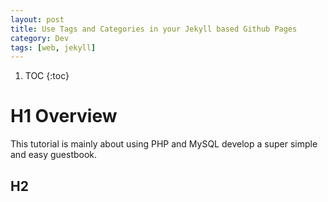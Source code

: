 ```yaml
---
layout: post
title: Use Tags and Categories in your Jekyll based Github Pages
category: Dev
tags: [web, jekyll]
---
```



1. TOC
{:toc}

# H1 Overview

This tutorial is mainly about using PHP and MySQL develop a super simple and easy guestbook.

## H2